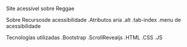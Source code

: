 Site acessível sobre Reggae

Sobre
Recursosde acessibilidade
.Atributos aria
.alt
.tab-index
.menu de acessibilidade

Tecnologias utilizadas
.Bootstrap
.ScrollRevealjs
.HTML
.CSS
.JS
